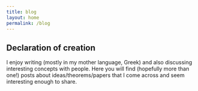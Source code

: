 ```yaml
---
title: blog
layout: home
permalink: /blog
---
```


## Declaration of creation

I enjoy writing (mostly in my mother language, Greek) and also discussing interesting concepts with people. Here you will find (hopefully more than one!) posts about ideas/theorems/papers that I come across and seem interesting enough to share.
